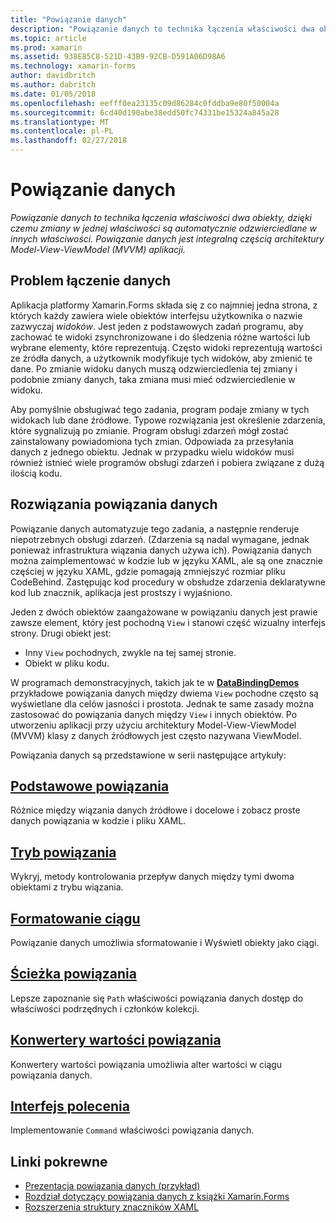 ```yaml
---
title: "Powiązanie danych"
description: "Powiązanie danych to technika łączenia właściwości dwa obiekty, dzięki czemu zmiany w jednej właściwości są automatycznie odzwierciedlane w innych właściwości. Powiązanie danych jest integralną częścią architektury Model-View-ViewModel (MVVM) aplikacji."
ms.topic: article
ms.prod: xamarin
ms.assetid: 938E85C8-521D-43B9-92CB-D591A06D98A6
ms.technology: xamarin-forms
author: davidbritch
ms.author: dabritch
ms.date: 01/05/2018
ms.openlocfilehash: eefff0ea23135c09d86284c0fddba9e80f50004a
ms.sourcegitcommit: 6cd40d190abe38edd50fc74331be15324a845a28
ms.translationtype: MT
ms.contentlocale: pl-PL
ms.lasthandoff: 02/27/2018
---
```

# <a name="data-binding"></a>Powiązanie danych

_Powiązanie danych to technika łączenia właściwości dwa obiekty, dzięki czemu zmiany w jednej właściwości są automatycznie odzwierciedlane w innych właściwości. Powiązanie danych jest integralną częścią architektury Model-View-ViewModel (MVVM) aplikacji._

## <a name="the-data-linking-problem"></a>Problem łączenie danych

Aplikacja platformy Xamarin.Forms składa się z co najmniej jedna strona, z których każdy zawiera wiele obiektów interfejsu użytkownika o nazwie zazwyczaj *widoków*. Jest jeden z podstawowych zadań programu, aby zachować te widoki zsynchronizowane i do śledzenia różne wartości lub wybrane elementy, które reprezentują. Często widoki reprezentują wartości ze źródła danych, a użytkownik modyfikuje tych widoków, aby zmienić te dane. Po zmianie widoku danych muszą odzwierciedlenia tej zmiany i podobnie zmiany danych, taka zmiana musi mieć odzwierciedlenie w widoku.

Aby pomyślnie obsługiwać tego zadania, program podaje zmiany w tych widokach lub dane źródłowe. Typowe rozwiązania jest określenie zdarzenia, które sygnalizują po zmianie. Program obsługi zdarzeń mógł zostać zainstalowany powiadomiona tych zmian. Odpowiada za przesyłania danych z jednego obiektu. Jednak w przypadku wielu widoków musi również istnieć wiele programów obsługi zdarzeń i pobiera związane z dużą ilością kodu.

## <a name="the-data-binding-solution"></a>Rozwiązania powiązania danych

Powiązanie danych automatyzuje tego zadania, a następnie renderuje niepotrzebnych obsługi zdarzeń. (Zdarzenia są nadal wymagane, jednak ponieważ infrastruktura wiązania danych używa ich). Powiązania danych można zaimplementować w kodzie lub w języku XAML, ale są one znacznie częściej w języku XAML, gdzie pomagają zmniejszyć rozmiar pliku CodeBehind. Zastępując kod procedury w obsłudze zdarzenia deklaratywne kod lub znacznik, aplikacja jest prostszy i wyjaśniono.

Jeden z dwóch obiektów zaangażowane w powiązaniu danych jest prawie zawsze element, który jest pochodną `View` i stanowi część wizualny interfejs strony. Drugi obiekt jest:

- Inny `View` pochodnych, zwykle na tej samej stronie.
- Obiekt w pliku kodu.

W programach demonstracyjnych, takich jak te w [ **DataBindingDemos** ](https://developer.xamarin.com/samples/xamarin-forms/DataBindingDemos/) przykładowe powiązania danych między dwiema `View` pochodne często są wyświetlane dla celów jasności i prostota. Jednak te same zasady można zastosować do powiązania danych między `View` i innych obiektów. Po utworzeniu aplikacji przy użyciu architektury Model-View-ViewModel (MVVM) klasy z danych źródłowych jest często nazywana ViewModel.

Powiązania danych są przedstawione w serii następujące artykuły:

## <a name="basic-bindingsbasic-bindingsmd"></a>[Podstawowe powiązania](basic-bindings.md)

Różnice między wiązania danych źródłowe i docelowe i zobacz proste danych powiązania w kodzie i pliku XAML.

## <a name="binding-modebinding-modemd"></a>[Tryb powiązania](binding-mode.md)

Wykryj, metody kontrolowania przepływ danych między tymi dwoma obiektami z trybu wiązania.

## <a name="string-formattingstring-formattingmd"></a>[Formatowanie ciągu](string-formatting.md)

Powiązanie danych umożliwia sformatowanie i Wyświetl obiekty jako ciągi.

## <a name="binding-pathbinding-pathmd"></a>[Ścieżka powiązania](binding-path.md)

Lepsze zapoznanie się `Path` właściwości powiązania danych dostęp do właściwości podrzędnych i członków kolekcji.

## <a name="binding-value-convertersconvertersmd"></a>[Konwertery wartości powiązania](converters.md)

Konwertery wartości powiązania umożliwia alter wartości w ciągu powiązania danych.

## <a name="the-command-interfacecommandingmd"></a>[Interfejs polecenia](commanding.md)

Implementowanie `Command` właściwości powiązania danych.



## <a name="related-links"></a>Linki pokrewne

- [Prezentacja powiązania danych (przykład)](https://developer.xamarin.com/samples/xamarin-forms/DataBindingDemos/)
- [Rozdział dotyczący powiązania danych z książki Xamarin.Forms](~/xamarin-forms/creating-mobile-apps-xamarin-forms/summaries/chapter16.md)
- [Rozszerzenia struktury znaczników XAML](~/xamarin-forms/xaml/markup-extensions/index.md)
